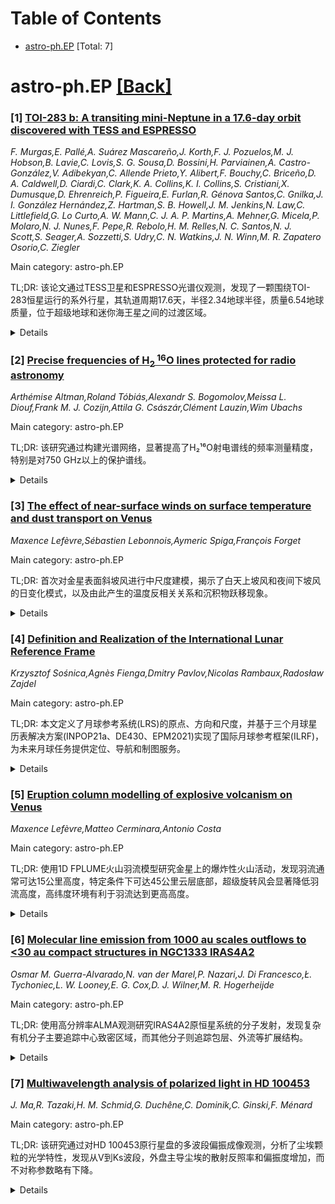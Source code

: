 <div id=toc></div>

# Table of Contents

- [astro-ph.EP](#astro-ph.EP) [Total: 7]


<div id='astro-ph.EP'></div>

# astro-ph.EP [[Back]](#toc)

### [1] [TOI-283 b: A transiting mini-Neptune in a 17.6-day orbit discovered with TESS and ESPRESSO](https://arxiv.org/abs/2510.15084)
*F. Murgas,E. Pallé,A. Suárez Mascareño,J. Korth,F. J. Pozuelos,M. J. Hobson,B. Lavie,C. Lovis,S. G. Sousa,D. Bossini,H. Parviainen,A. Castro-González,V. Adibekyan,C. Allende Prieto,Y. Alibert,F. Bouchy,C. Briceño,D. A. Caldwell,D. Ciardi,C. Clark,K. A. Collins,K. I. Collins,S. Cristiani,X. Dumusque,D. Ehrenreich,P. Figueira,E. Furlan,R. Génova Santos,C. Gnilka,J. I. González Hernández,Z. Hartman,S. B. Howell,J. M. Jenkins,N. Law,C. Littlefield,G. Lo Curto,A. W. Mann,C. J. A. P. Martins,A. Mehner,G. Micela,P. Molaro,N. J. Nunes,F. Pepe,R. Rebolo,H. M. Relles,N. C. Santos,N. J. Scott,S. Seager,A. Sozzetti,S. Udry,C. N. Watkins,J. N. Winn,M. R. Zapatero Osorio,C. Ziegler*

Main category: astro-ph.EP

TL;DR: 该论文通过TESS卫星和ESPRESSO光谱仪观测，发现了一颗围绕TOI-283恒星运行的系外行星，其轨道周期17.6天，半径2.34地球半径，质量6.54地球质量，位于超级地球和迷你海王星之间的过渡区域。


<details>
  <summary>Details</summary>
Motivation: 研究超级地球和迷你海王星这类太阳系中缺失但在银河系中普遍存在的行星类型，对于理解岩石行星和气体巨行星的形成机制以及行星内部结构的多样性具有重要意义。

Method: 使用NASA的TESS卫星进行凌星观测发现候选行星，然后利用ESPRESSO光谱仪进行径向速度跟踪观测以获得质量测量。通过高斯过程建模处理光度和径向速度数据中的系统噪声，进行联合分析。

Result: 发现一颗围绕K型恒星TOI-283运行的系外行星，轨道周期17.617天，半径2.34±0.09地球半径，质量6.54±2.04地球质量，平衡温度约600K，密度2.81±0.93 g/cm³，位于质量-半径图中预测富含H₂O和H/He包层的区域。

Conclusion: 该行星处于超级地球和迷你海王星之间的过渡区域，ESPRESSO数据还揭示了一个可能与恒星活动周期相关的长期趋势，需要进一步观测来确定该信号是否来自恒星活动或系统中的其他行星体。

Abstract: Super-Earths and mini-Neptunes are missing from our Solar System, yet they
appear to be the most abundant planetary types in our Galaxy. A detailed
characterization of key planets within this population is important for
understanding the formation mechanisms of rocky and gas giant planets and the
diversity of planetary interior structures. In 2019, NASA's TESS satellite
found a transiting planet candidate in a 17.6-day orbit around the star
TOI-283. We started radial velocity (RV) follow-up observations with ESPRESSO
to obtain a mass measurement. Mass and radius are measurements critical for
planetary classification and internal composition modeling. We used ESPRESSO
spectra to derive the stellar parameters of the planet candidate host star
TOI-283. We then performed a joint analysis of the photometric and RV data of
this star, using Gaussian processes to model the systematic noise present in
both datasets. We find that the host is a bright K-type star ($d = 82.4$ pc,
$\mathrm{T}_\mathrm{eff} = 5213 \pm 70$ K, $V = 10.4$ mag) with a mass and
radius of $\mathrm{M}_\star = 0.80 \pm 0.01\; \mathrm{M}_\odot$ and
$\mathrm{R}_\star = 0.85 \pm 0.03\; \mathrm{R}_\odot$. The planet has an
orbital period of $P = 17.617$ days, a size of $\mathrm{R}_\mathrm{p} = 2.34
\pm 0.09\; \mathrm{R}_\oplus$, and a mass of $\mathrm{M}_\mathrm{p} = 6.54 \pm
2.04\; \mathrm{M}_\oplus$. With an equilibrium temperature of $\sim$600 K and a
bulk density of $\rho_\mathrm{p} = 2.81 \pm 0.93$ g cm$^{-3}$, this planet is
positioned in the mass-radius diagram where planetary models predict H$_2$O-
and H/He-rich envelopes. The ESPRESSO RV data also reveal a long-term trend
that is probably related to the star's activity cycle. Further RV observations
are required to confirm whether this signal originates from stellar activity or
another planetary body in the system.

</details>


### [2] [Precise frequencies of H$_2^{~16}$O lines protected for radio astronomy](https://arxiv.org/abs/2510.15314)
*Arthémise Altman,Roland Tóbiás,Alexandr S. Bogomolov,Meissa L. Diouf,Frank M. J. Cozijn,Attila G. Császár,Clément Lauzin,Wim Ubachs*

Main category: astro-ph.EP

TL;DR: 该研究通过构建光谱网络，显著提高了H₂¹⁶O射电谱线的频率测量精度，特别是对750 GHz以上的保护谱线。


<details>
  <summary>Details</summary>
Motivation: 为国际天文学联合会和美国国家科学院频率分配委员会保护谱线列表中的H₂¹⁶O射电谱线提供更精确的频率值。

Method: 使用频率梳锁定的腔增强光谱仪记录376条近红外Lamb-dip谱线，结合少量超高精度转动跃迁，构建光谱网络进行测量。

Result: 成功测量了55条目标谱线，所有750 GHz以上的H₂¹⁶O保护谱线精度均显著提升，其中43条谱线受益于新的近红外Lamb-dip测量。

Conclusion: 构建的光谱网络方法有效提高了水分子射电谱线的测量精度，为天文观测和频率分配提供了更可靠的数据基础。

Abstract: Precise frequency values have been determined for H$_2^{~16}$O radio lines
appearing in protected line lists of the International Astronomical Union and
the Panel on Frequency Allocations of the US National Academy of Sciences. The
improved precision is attributable to a spectroscopic network built from a
large set of near-infrared Lamb-dip lines augmented with a handful of
ultrahigh-accuracy rotational transitions. The ultraprecise H$_2^{~16}$O
network contains 376 Lamb-dip lines recorded previously via our frequency-comb
locked cavity-enhanced spectrometer. During the present study, altogether 55
target lines have been (re)measured at high accuracy. Due to our
network-assisted measurements, the accuracy has been significantly improved
with respect to previous direct radio-frequency measurements for all the
protected lines of H$_2^{~16}$O above 750 GHz. Furthermore, 43 of these
protected transitions now benefit from the accuracy of the new near-infrared
Lamb dips reported in this paper.

</details>


### [3] [The effect of near-surface winds on surface temperature and dust transport on Venus](https://arxiv.org/abs/2510.15477)
*Maxence Lefèvre,Sébastien Lebonnois,Aymeric Spiga,François Forget*

Main category: astro-ph.EP

TL;DR: 首次对金星表面斜坡风进行中尺度建模，揭示了白天上坡风和夜间下坡风的日变化模式，以及由此产生的温度反相关关系和沉积物跃移现象。


<details>
  <summary>Details</summary>
Motivation: 金星近地表大气知识匮乏，现有测量数据稀少，数值模拟显示地形结构上的斜坡风可能强烈影响风向，但缺乏实际建模研究。

Method: 采用中尺度建模方法，模拟金星表面斜坡风的日变化及其对温度和沉积物运动的影响。

Result: 发现斜坡风在白天和夜间方向相反：正午因太阳加热产生上坡风，夜间因红外冷却产生下坡风；温度日振幅在平原达4K，山区低于1K；夜间西坡沉积物跃移概率更高。

Conclusion: 金星斜坡风具有显著的日变化特征，对表面温度分布和沉积物运动产生重要影响，填补了金星近地表大气动力学的关键空白。

Abstract: The knowledge of the Venus near-surface atmosphere is sparse. Few spacecrafts
landed on the surface and measured winds with amplitudes below 1 m/s. The
diurnal cycle of the wind amplitude and orientation is not known. Recent
numerical simulations showed that slope winds along topographic structures
could strongly impact the direction of winds. This study presents the first
mesoscale modelling of such winds on Venus. A change of direction is occurring
during the day in the main slopes, with upslope winds at noon due to solar
heating and downslope winds at night. This is due to efficient IR cooling of
the surface during the night, being colder than its surroundings slope
atmospheric environment and leading to displacement of air. The temperature is
impacted by the adiabatic cooling/warming induced by those winds. A strong
heating effect is occurring for the downslope winds, leading to an
anti-correlation between the surface temperature diurnal amplitude and the
topography. This diurnal amplitude reaches 4 K in the plains and below 1 K in
the mountains. The saltation of sediment by those winds was also quantified,
with a higher probability at night along the slopes on the western flanks.

</details>


### [4] [Definition and Realization of the International Lunar Reference Frame](https://arxiv.org/abs/2510.15484)
*Krzysztof Sośnica,Agnès Fienga,Dmitry Pavlov,Nicolas Rambaux,Radosław Zajdel*

Main category: astro-ph.EP

TL;DR: 本文定义了月球参考系统(LRS)的原点、方向和尺度，并基于三个月球星历表解决方案(INPOP21a、DE430、EPM2021)实现了国际月球参考框架(ILRF)，为未来月球任务提供定位、导航和制图服务。


<details>
  <summary>Details</summary>
Motivation: 所有未来月球任务都需要定义月球参考系统和实现月球参考框架，以确保定位、导航、制图和授时产品的一致性。

Method: 基于三个月球星历表解决方案(INPOP21a、DE430、EPM2021)的方差分量估计，结合月球质心位置和旋转欧拉角(进动、章动和自转)序列，实现ILRF。

Result: 组合ILRF在2010-2030期间的平均误差为17.6厘米，其中原点实现误差15.3厘米，方向实现误差8.6厘米。ILRF与其他参考框架实现之间的转换平均误差为3-5厘米。

Conclusion: 成功实现了国际月球参考框架，为未来月球任务提供了可靠的参考系统，但反射器网络几何条件差限制了原点实现的精度。

Abstract: All future lunar missions require a definition of the lunar reference system
and a realization in the form of the lunar reference frame to ensure consistent
products for positioning, navigation, cartography, and timing. This paper
defines the origin, orientation, and scale of the Lunar Reference System (LRS),
as well as provides numerical solutions for the first realization of the
International Lunar Reference Frame (ILRF). ILRF is defined as the Principal
Axis (PA) system, attached to the surface and co-rotating with the Moon, with
its origin in the lunar center of mass (lunocenter). The ILRF realization is
based on variance component estimation of the three lunar ephemeris solutions:
INPOP21a, DE430, and EPM2021 for the series of the position of the lunar center
of mass and rotation Euler angles -- precession, nutation, and proper rotation.
The solution is valid starting with the period covered by Lunar Laser Ranging
(LLR) data in 1970 and ending with extrapolated ILRF realizations in 2052 for
future lunar missions. Results. The combined ILRF is characterized by the mean
error of 17.6 cm for 2010-2030, where 15.3 cm comes from the origin and 8.6 cm
from the orientation realization. The error in the realization of the origin is
mainly caused by a poor geometry of the retroreflector network, resulting in a
high correlation between the scale and the X component of the lunocenter in PA.
The LLR post-fit residuals in ILRF are at the level of 2-3 cm in terms of the
standard deviations of one-way ranges for best-performing LLR stations. The
mean errors of the transformation between ILRF and other reference frame
realizations in PA are at the level of 3 cm, whereas the mean transformation
error to the DE421 Mean Earth frame equals 5 cm.

</details>


### [5] [Eruption column modelling of explosive volcanism on Venus](https://arxiv.org/abs/2510.15492)
*Maxence Lefèvre,Matteo Cerminara,Antonio Costa*

Main category: astro-ph.EP

TL;DR: 使用1D FPLUME火山羽流模型研究金星上的爆炸性火山活动，发现羽流通常可达15公里高度，特定条件下可达45公里云层底部，超级旋转风会显著降低羽流高度，高纬度环境有利于羽流达到更高高度。


<details>
  <summary>Details</summary>
Motivation: 金星火山活动从未被直接观测，但多项测量表明存在现今活动。火山活动可能在金星气候过程中发挥作用，特别是在硫循环方面。未来金星航天器的主要目标就是观测火山活动，但目前对金星火山特征存在许多未知。

Method: 使用1D FPLUME火山羽流模型在真实金星环境中进行模拟，研究爆炸性火山羽流传播，量化风的影响，分析不同大气条件下的羽流行为。

Result: 在类似金星条件下，羽流高度与过去建模一致。爆炸性火山活动通常可达15公里高度，特定条件下可达VenSpec-H对流层观测高度范围甚至45公里云层底部。超级旋转风通过羽流弯曲显著降低羽流高度。高纬度大气环境因热剖面和较弱风力有利于羽流达到更高高度。

Conclusion: 这是首次量化风对金星火山羽流的影响，发现与地球不同，金星大气热容量高度依赖温度，这不利于较低羽流但允许较大羽流在更高高度传播。高纬度环境对羽流达到更高高度更为有利。

Abstract: Volcanism on Venus has never been directly observed, but several measurements
indicate present-day activity. Volcanism could potentially play a role in
climatic processes on Venus, especially in the sulfur cycle like on Earth.
Observation of volcanic activity is the primary objective of future Venus
spacecraft. However, there are many unknowns regarding its Venusian
characteristics, like the condition at the vent, the volatile content and
composition. Past modelling efforts have only studied explosive volcanic plume
propagation over a limited range of flow parameters at the vent and in an
idealised Venus atmospheric configuration. We propose to use the 1D FPLUME
volcanic plume model in a realistic Venusian environment. In similar Venusian
conditions, the height of the plume is consistent with past modelling. The
present study shows that explosive volcanism would preferably reach 15 km of
altitude. Under certain conditions, plumes are able to reach the VenSpec-H
tropospheric altitude range of observations and even the 45 km cloud floor. For
the first time, the impact of wind was quantified, and the super-rotating winds
have a substantial impact by plume-bending of reducing the height of plumes.
Contrary to the Earth, the atmospheric heat capacity depends greatly on
temperature, and will disadvantage lower plumes and allow larger plumes to
propagate at higher altitudes. The high latitude atmospheric environment, due
to the thermal profile and weaker winds, is favorable to plumes reaching higher
altitudes.

</details>


### [6] [Molecular line emission from 1000 au scales outflows to <30 au compact structures in NGC1333 IRAS4A2](https://arxiv.org/abs/2510.15578)
*Osmar M. Guerra-Alvarado,N. van der Marel,P. Nazari,J. Di Francesco,Ł. Tychoniec,L. W. Looney,E. G. Cox,D. J. Wilner,M. R. Hogerheijde*

Main category: astro-ph.EP

TL;DR: 使用高分辨率ALMA观测研究IRAS4A2原恒星系统的分子发射，发现复杂有机分子主要追踪中心致密区域，而其他分子则追踪包层、外流等扩展结构。


<details>
  <summary>Details</summary>
Motivation: 研究0级原恒星系统的最早阶段，为行星形成和尘埃演化提供关键见解，但区分各种组分具有挑战性。

Method: 使用ALMA在1.3毫米波段进行约30天文单位高分辨率观测，通过矩图分析分子发射的运动学和空间分布。

Result: 检测到HCN、H2CO、HCO+的大尺度外流，以及追踪中心区域的复杂有机分子。发现从半径约8天文单位的致密结构到约5000天文单位的扩展外流发射。

Conclusion: 复杂有机分子主要追踪中心原恒星附近的内部区域，而其他分子追踪包层或外流等扩展结构，分子同时追踪多个组分使得区分其真实来源具有挑战性。

Abstract: Aims. Studying protostellar objects in their earliest stages, particularly
during the Class 0 phase, provides key insight into the beginnings of planet
formation and dust evolution. Disentangling the various components, however, is
particularly challenging. High spatial and spectral resolution observations of
molecular line emission with the Atacama Large Millimeter/submillimeter Array
(ALMA) are therefore crucial for probing their complex environments. Methods.
In this work, we present high-resolution ($\sim$30 au) ALMA observations at 1.3
millimeters of the Class 0 protostellar system IRAS4A2. Results. We detected
large, well-traced outflows in HCN (3-2), H$_{2}$CO$(2_{1~2}-1_{1~1})$, and
HCO$^{+}$ (3-2), along with numerous complex organic molecules (COMs) tracing
central, more compact regions. Using moment maps, we analyzed the kinematics
and spatial distributions of the molecular emission, revealing a wide range of
spatial scales, from compact structures within the IRAS4A2 core at $\sim$8 au
in radius, to extended $\sim$5000 au outflow emission. Specifically, we find
that CH$_{3}$CDO and CH$_{3}$OCHO could be both good tracers of the disk,
possibly tracing its rotation. Lines of OCS (22-21),
SO$_{2}~(13_{3~11}-13_{2~12})$, HCN, H$_{2}$CO, and HCO$^{+}$, show more
extended structures around IRAS4A2, likely tracing the envelope, disk,
accretion shocks, the base of an outflow, and the outflow itself. Conclusions.
Most COMs appear to trace distinct inner regions near the central protostar,
while other molecules trace more extended structures, such as the envelope or
outflows. The kinematics, emission patterns, and position-velocity diagrams
suggest that individual molecules trace multiple components simultaneously,
making it challenging to disentangle their true origins. Altogether, these
findings highlight the complex spatial distribution within the IRAS4A2 system.
Abridged.

</details>


### [7] [Multiwavelength analysis of polarized light in HD 100453](https://arxiv.org/abs/2510.15832)
*J. Ma,R. Tazaki,H. M. Schmid,G. Duchêne,C. Dominik,C. Ginski,F. Ménard*

Main category: astro-ph.EP

TL;DR: 该研究通过对HD 100453原行星盘的多波段偏振成像观测，分析了尘埃颗粒的光学特性，发现从V到Ks波段，外盘主导尘埃的散射反照率和偏振度增加，而不对称参数略有下降。


<details>
  <summary>Details</summary>
Motivation: HD 100453是一个典型的伴星-盘相互作用系统，包含螺旋结构和亚恒星伴星。研究旨在通过多波段高对比度成像观测，理解该系统中尘埃颗粒的光学特性和分布。

Method: 使用SPHERE/ZIMPOL和IRDIS在VLT/SPHERE上进行非日冕高对比度成像观测，结合V、I'、J和Ks波段数据。应用参考差分成像技术提取盘强度，并使用RADMC-3D辐射传输模型和参数化Henyey-Greenstein相位函数来约束尘埃特性。

Result: 从V到Ks波段，盘积分偏振通量从0.3%增加到1.2%，总强度从1.5%增加到4.8%。偏振度从40%适度增加到55%。外盘含有亚微米大小的低孔隙度颗粒/聚集体，散射光腔不是空的，填充有最大尺寸≤0.1μm的稀薄尘埃。

Conclusion: HD 100453外盘中的尘埃颗粒在从可见光到近红外波段表现出不同的光学特性，螺旋区域的线性偏振更高，表明这些区域存在不同的尘埃性质。

Abstract: HD 100453 disk is a prototypical companion-disk interaction system hosting a
pair of spirals and a substellar companion. We present new noncoronagraphic
high-contrast imaging observations of HD 100453 with $V$ filter on
SPHERE/ZIMPOL. We combined high-contrast imaging data of the reflected light
from 0.55 to 2.2 $\mu m$ using the $V$, $I'$, $J$, and $Ks$ band data of ZIMPOL
and IRDIS at VLT/SPHERE. For each observational epoch, we corrected for the
smearing effect to derive the intrinsic disk-integrated polarized flux. We
derived a steady increase with wavelengths from
$\hat{Q}_{\varphi}/I_{\star}(V)=0.3\%$ to
$\hat{Q}_{\varphi}/I_{\star}(K)=1.2\%$. We applied reference differential
imaging to extract the disk intensity for the $V$ and $Ks$ bands using star
hopping observations. We obtained the first $V$-band total intensity for HD
100453 with ZIMPOL star hopping. The integrated total flux $I_{\rm
disk}/I_{\star}(V)=1.5\%$ increases to $I_{\rm disk}/I_{\star}(K)=4.8\%$. Both
the total intensity and the polarization fraction show red colors, and the
intrinsic maximum degree of polarization increases moderately from $40\%$ to
$55\%$. We then used RADMC-3D radiative transfer modeling with a parametrized
Henyey-Greenstein phase function to constrain the dust properties. From the $V$
to $Ks$ band, the dominating dust in the outer disk has an increasing
scattering albedo and degree of polarization, while the asymmetry parameter
slightly decreases. The outer disk of HD 100453 contains sub-micron-sized low
porosity grains/aggregates. The cavity in scattered light is not empty and is
replenished with optically thin dust with a maximum size of $\leq 0.1\mu m$.
The linear polarization is higher in the spiral region than in the other
regions, suggesting different dust properties in those regions.

</details>
